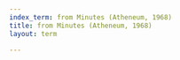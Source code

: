 ```yaml
---
index_term: from Minutes (Atheneum, 1968)
title: from Minutes (Atheneum, 1968)
layout: term

---
```

